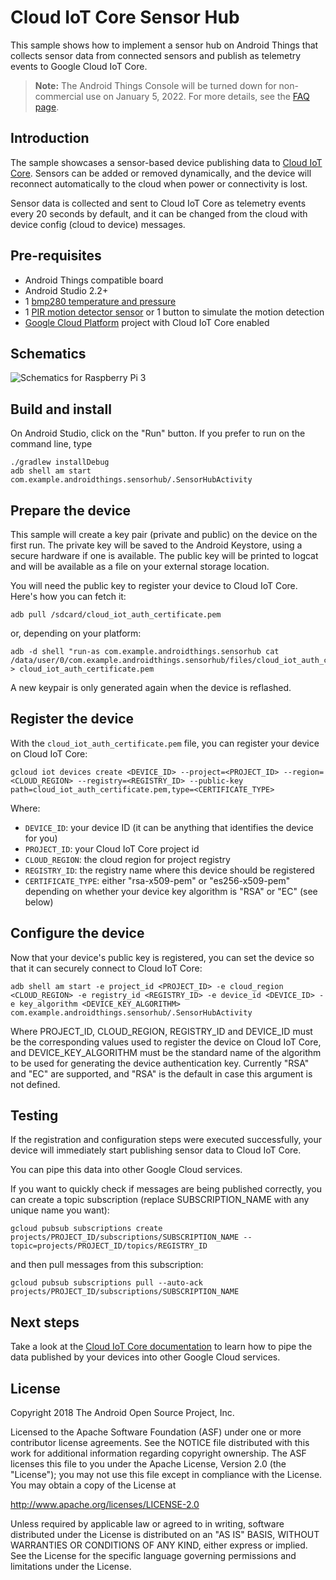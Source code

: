 # Cloud IoT Core Sensor Hub

This sample shows how to implement a sensor hub on Android Things that collects
sensor data from connected sensors and publish as telemetry events to Google
Cloud IoT Core.

> **Note:** The Android Things Console will be turned down for non-commercial
> use on January 5, 2022. For more details, see the
> [FAQ page](https://developer.android.com/things/faq).

## Introduction

The sample showcases a sensor-based device publishing data to
[Cloud IoT Core](https://cloud.google.com/iot-core/). Sensors can be
added or removed dynamically, and the device will reconnect automatically to the
cloud when power or connectivity is lost.

Sensor data is collected and sent to Cloud IoT Core as telemetry events every 20 seconds by default,
and it can be changed from the cloud with device config (cloud to device) messages.

## Pre-requisites

- Android Things compatible board
- Android Studio 2.2+
- 1 [bmp280 temperature and pressure](https://www.adafruit.com/product/2651)
- 1 [PIR motion detector sensor](https://www.adafruit.com/product/189) or 1 button to simulate the
    motion detection
- [Google Cloud Platform](https://cloud.google.com/) project with Cloud IoT Core enabled

## Schematics

![Schematics for Raspberry Pi 3](rpi3_schematics.png)

## Build and install

On Android Studio, click on the "Run" button.
If you prefer to run on the command line, type
```
./gradlew installDebug
adb shell am start com.example.androidthings.sensorhub/.SensorHubActivity
```

## Prepare the device

This sample will create a key pair (private and public) on the device on the
first run. The private key will be saved to the Android Keystore, using a
secure hardware if one is available. The public key will be printed to logcat
and will be available as a file on your external storage location.

You will need the public key to register your device to Cloud IoT Core.
Here's how you can fetch it:

```
adb pull /sdcard/cloud_iot_auth_certificate.pem
```

or, depending on your platform:

```
adb -d shell "run-as com.example.androidthings.sensorhub cat /data/user/0/com.example.androidthings.sensorhub/files/cloud_iot_auth_certificate.pem" > cloud_iot_auth_certificate.pem
```

A new keypair is only generated again when the device is reflashed.

## Register the device

With the `cloud_iot_auth_certificate.pem` file, you can register your device on
Cloud IoT Core:

```
gcloud iot devices create <DEVICE_ID> --project=<PROJECT_ID> --region=<CLOUD_REGION> --registry=<REGISTRY_ID> --public-key path=cloud_iot_auth_certificate.pem,type=<CERTIFICATE_TYPE>
```

Where:
- `DEVICE_ID`: your device ID (it can be anything that identifies the device for you)
- `PROJECT_ID`: your Cloud IoT Core project id
- `CLOUD_REGION`: the cloud region for project registry
- `REGISTRY_ID`: the registry name where this device should be registered
- `CERTIFICATE_TYPE`: either "rsa-x509-pem" or "es256-x509-pem" depending on
  whether your device key algorithm is "RSA" or "EC" (see below)

## Configure the device

Now that your device's public key is registered, you can set
the device so that it can securely connect to Cloud IoT Core:

```
adb shell am start -e project_id <PROJECT_ID> -e cloud_region <CLOUD_REGION> -e registry_id <REGISTRY_ID> -e device_id <DEVICE_ID> -e key_algorithm <DEVICE_KEY_ALGORITHM> com.example.androidthings.sensorhub/.SensorHubActivity
```
Where PROJECT_ID, CLOUD_REGION, REGISTRY_ID and DEVICE_ID must be the
corresponding values used to register the device on Cloud IoT Core, and
DEVICE_KEY_ALGORITHM must be the standard name of the algorithm to be used for generating
the device authentication key. Currently "RSA" and "EC" are supported, and "RSA"
is the default in case this argument is not defined.


## Testing

If the registration and configuration steps were executed successfully, your
device will immediately start publishing sensor data to Cloud IoT Core.

You can pipe this data into other Google Cloud services.

If you want to quickly check if messages are being published correctly, you
can create a topic subscription (replace SUBSCRIPTION_NAME with any unique name
you want):

```
gcloud pubsub subscriptions create projects/PROJECT_ID/subscriptions/SUBSCRIPTION_NAME --topic=projects/PROJECT_ID/topics/REGISTRY_ID
```

and then pull messages from this subscription:

```
gcloud pubsub subscriptions pull --auto-ack projects/PROJECT_ID/subscriptions/SUBSCRIPTION_NAME
```


## Next steps

Take a look at the [Cloud IoT Core documentation](https://cloud.google.com/iot/docs/) to learn how to pipe the
data published by your devices into other Google Cloud services.

## License

Copyright 2018 The Android Open Source Project, Inc.

Licensed to the Apache Software Foundation (ASF) under one or more contributor
license agreements.  See the NOTICE file distributed with this work for
additional information regarding copyright ownership.  The ASF licenses this
file to you under the Apache License, Version 2.0 (the "License"); you may not
use this file except in compliance with the License.  You may obtain a copy of
the License at

  http://www.apache.org/licenses/LICENSE-2.0

Unless required by applicable law or agreed to in writing, software
distributed under the License is distributed on an "AS IS" BASIS, WITHOUT
WARRANTIES OR CONDITIONS OF ANY KIND, either express or implied.  See the
License for the specific language governing permissions and limitations under
the License.
